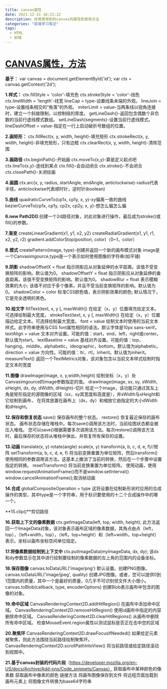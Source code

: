 ```yaml
---
title: canvas属性
date: 2021-12-31 16:21:22
description: 经常使用到的canvas的属性和使用方法
categories: "前端学习笔记"
tags: 
  - HTML
  - 前端
---
```


# [CANVAS属性，方法](https://www.cnblogs.com/xinyouhunran/p/10968096.html)

**基于：**
var canvas = document.getElementById('id');
var ctx = canvas.getContext('2d');

**1.样式：**
ctx.fillStyle = 'color'-填充色
ctx.strokeStyle = 'color'-线色
ctx.lineWidth = 'length'-线宽
lineCap = type-设置线条末端的外观。
lineJoin = type-设置线条相交的“角落”的外观。
miterLimit = value-当两条线以锐角连接时，建立一个斜接限制，以控制结的厚度。
getLineDash()-返回包含偶数个非负数的当前行虚线模式数组。
setLineDash(segments)-设置当前行虚线模式。
lineDashOffset = value-指定在一行上启动破折号数组的位置。

**2.画矩形：**
ctx.fillRect(x, y, width, height)-填充矩形
ctx.strokeRect(x, y, width, height)-非填充矩形，只有边框
ctx.clearRect(x, y, width, height)-清除范围

**3.画路径**
ctx.beginPath()-开始画
ctx.moveTo(x,y)-算是定义起点吧
ctx.lineTo(x,y)-连线到某点
ctx.fill()-会自动闭合
ctx.stroke()-不会闭合
ctx.closePath()-关闭绘画

**4.画圆**
ctx.arc(x, y, radius, startAngle, endAngle, anticlockwise)-radius代表半径，anticlockwise代表顺时针，逆时针(boolean)

**5.曲线**
quadraticCurveTo(cp1x, cp1y, x, y)-xy偏离一致的曲线
bezierCurveTo(cp1x, cp1y, cp2x, cp2y, x, y)-想怎么偏怎么偏

**6.new Path2D()**:创建一个2d路径对象，对此对象进行操作，最后成为stroke()或fill()的参数。

**7.渐变**
createLinearGradient(x1, y1, x2, y2)
createRadialGradient(x1, y1, r1, x2, y2, r2)
gradient.addColorStop(position, color)（0\~1，color）

**8.模式**
createPattern(image, type)-创建并返回一个新的画布模式对象
image是一个Canvasimgource,type是一个表示如何使用图像的字符串(如平铺)

**9.阴影**
shadowOffsetX = float
指示阴影应从对象延伸的水平距离。该值不受变换矩阵的影响。默认值为0。
shadowOffsetY = float
指示阴影应从对象延伸的垂直距离。该值不受变换矩阵的影响。默认值为0。
shadowBlur = float
表示模糊效果的大小; 该值不对应于多个像素，并且不受当前变换矩阵的影响。默认值为0。
shadowColor = color
标准CSS颜色值，表示阴影效果的颜色; 默认情况下，它是完全透明的黑色。

**10.绘文字**
fillText(text, x, y [, maxWidth])
在给定（x，y）位置填充给定文本。可选择绘制最大宽度。
strokeText(text, x, y [, maxWidth])
在给定（x，y）位置描边给定文本。可选择绘制最大宽度。
font = value
绘制文本时使用的当前文本样式。此字符串使用与CSS font属性相同的语法。默认字体是10px sans-serif。
textAlign = value
文本对齐设置。可能的值：start，end，left，right或center。默认值为start。
textBaseline = value
基线对齐设置。可能的值：top，hanging，middle，alphabetic，ideographic，bottom。默认值为alphabetic。
direction = value
方向性。可能的值：ltr，rtl，inherit。默认值为inherit。
measureText()
返回一个TextMetrics对象，该对象包含以当前文本样式绘制时指定文本的宽度

**11.图像**
drawImage(image, x, y,width,height)
绘制坐标（x，y）处Canvasimgource的image参数指定的值。
drawImage(image, sx, sy, sWidth, sHeight, dx, dy, dWidth, dHeight)-切片
给定一个image，该功能只通过其左上角是矩形指定的源图像的区域（sx，sy其宽度和高度是），并sWidth与sHeight和它绘制到画布，
在将其放置在画布上（dx，dy）和缩放它由指定的大小dWidth和dHeight。

**12.保存和恢复状态**
save()
保存画布的整个状态。
restore()
恢复最近保存的画布状态。
画布状态存储在堆栈中。每次save()调用该方法时，当前绘图状态都会被压入堆栈。
您可以save()根据需要多次调用该方法。每次restore()调用该方法时，最后保存的状态将从堆栈中弹出，并恢复所有保存的设置。

**13.动画**
translate(x, y)
rotate(angle)
scale(x, y)
transform(a, b, c, d, e, f)//矩阵
setTransform(a, b, c, d, e, f)
将当前变换重置为单位矩阵，然后transform()使用相同的参数调用该方法。这基本上撤消了当前的转换，然后在一个步骤中设置指定的转换。
resetTransform()
将当前变换重置为单位矩阵。
使用动画，使用window.requestAnimationFrame()而不是window.setInterval()
window.cancelAnimationFrame();取消帧动画

**14.合成**
globalCompositeOperation = type
这将设置在绘制新形状时应用的合成操作的类型，其中type是一个字符串，用于标识要使用的十二个合成操作中的哪一个。

**15.clip()**剪切路径

**16.获取上下文的像素数据**
ctx.getImageData(left, top, width, height);
此方法返回一个ImageData对象，该对象表示画布区域的像素数据，其角点由点（left，top），（left+width，top），（left，top+height）和（left+width，top+height）表示。坐标以画布坐标空间单位指定。

**17.将像素数据绘制到上下文中**
ctx.putImageData(myImageData, dx, dy);
该dx和dy参数显示在其中进行绘制要绘制的像素数据的左上角的范围内的设备坐标。

**18.保存图像**
canvas.toDataURL('image/png')
默认设置。创建PNG图像。
canvas.toDataURL('image/jpeg', quality)
创建JPG图像。或者，您可以提供0到1范围内的质量，其中一个是最好的质量，0几乎不可识别但文件大小很小。
canvas.toBlob(callback, type, encoderOptions)
创建Blob表示画布中包含的图像的对象。

**19.命中区域**
CanvasRenderingContext2D.addHitRegion()
在画布中添加命中区域。
CanvasRenderingContext2D.removeHitRegion()
使用id画布中指定的内容删除命中区域。
CanvasRenderingContext2D.clearHitRegions()
从画布中删除所有命中区域。
检查MouseEvent.region属性以测试鼠标是否正在击中您的区域

**20.聚焦环**
CanvasRenderingContext2D.drawFocusIfNeeded()
如果给定元素被聚焦，则此方法围绕当前路径绘制聚焦环。
CanvasRenderingContext2D.scrollPathIntoView()
将当前路径或给定路径滚动到视图中。

**21.基于canvas封装的代码片段**（https://developer.mozilla.org/en-US/docs/Archive/Add-ons/Code_snippets/Canvas）
获取画布中某种颜色的像素数
获取画布中像素的颜色
链接方法
将画布图像保存到文件
将远程页面加载到画布元素上
将图像文件转换为base64字符串